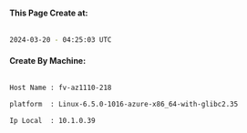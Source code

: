 
   
#### This Page Create at:

```bash

2024-03-20 - 04:25:03 UTC

```

#### Create By Machine:

```bash

Host Name : fv-az1110-218

platform  : Linux-6.5.0-1016-azure-x86_64-with-glibc2.35

Ip Local  : 10.1.0.39

```

